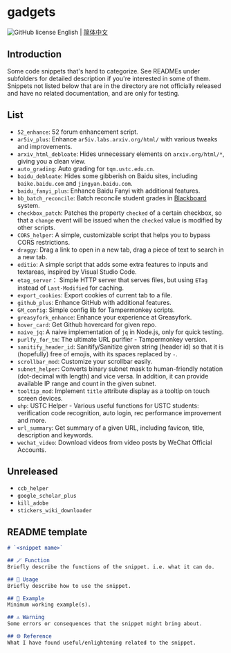 # gadgets

![GitHub license](https://img.shields.io/github/license/PRO-2684/gadgets?style=flat-square) English | [简体中文](./README_CN.md)

## Introduction

Some code snippets that's hard to categorize. See READMEs under subfolders for detailed description if you're interested in some of them. Snippets not listed below that are in the directory are not officially released and have no related documentation, and are only for testing.

## List

- `52_enhance`: 52 forum enhancement script.
- `ar5iv_plus`: Enhance `ar5iv.labs.arxiv.org/html/` with various tweaks and improvements.
- `arxiv_html_debloate`: Hides unnecessary elements on `arxiv.org/html/*`, giving you a clean view.
- `auto_grading`: Auto grading for `tqm.ustc.edu.cn`.
- `baidu_debloate`: Hides some gibberish on Baidu sites, including `baike.baidu.com` and `jingyan.baidu.com`.
- `baidu_fanyi_plus`: Enhance Baidu Fanyi with additional features.
- `bb_batch_reconcile`: Batch reconcile student grades in [Blackboard](https://www.blackboard.com/) system.
- `checkbox_patch`: Patches the property `checked` of a certain checkbox, so that a `change` event will be issued when the `checked` value is modified by other scripts.
- `CORS_helper`: A simple, customizable script that helps you to bypass CORS restrictions.
- `draggy`: Drag a link to open in a new tab, drag a piece of text to search in a new tab.
- `editio`: A simple script that adds some extra features to inputs and textareas, inspired by Visual Studio Code.
- `etag_server`： Simple HTTP server that serves files, but using `ETag` instead of `Last-Modified` for caching.
- `export_cookies`: Export cookies of current tab to a file.
- `github_plus`: Enhance GitHub with additional features.
- `GM_config`: Simple config lib for Tampermonkey scripts.
- `greasyfork_enhance`: Enhance your experience at Greasyfork.
- `hover_card`: Get Github hovercard for given repo.
- `naive_jq`: A naive implementation of `jq` in Node.js, only for quick testing.
- `purlfy_for_tm`: The ultimate URL purifier - Tampermonkey version.
- `sanitify_header_id`: Sanitify/Sanitize given string (header id) so that it is (hopefully) free of emojis, with its spaces replaced by `-`.
- `scrollbar_mod`: Customize your scrollbar easily.
- `subnet_helper`: Converts binary subnet mask to human-friendly notation (dot-decimal with length) and vice versa. In addition, it can provide available IP range and count in the given subnet.
- `tooltip_mod`: Implement `title` attribute display as a tooltip on touch screen devices.
- `uhp`: USTC Helper - Various useful functions for USTC students: verification code recognition, auto login, rec performance improvement and more.
- `url_summary`: Get summary of a given URL, including favicon, title, description and keywords.
- `wechat_video`: Download videos from video posts by WeChat Official Accounts.

## Unreleased

- `ccb_helper`
- `google_scholar_plus`
- `kill_adobe`
- `stickers_wiki_downloader`

## README template

```markdown
# `<snippet name>`

## 🪄 Function
Briefly describe the functions of the snippet. i.e. what it can do.

## 📖 Usage
Briefly describe how to use the snippet.

## 🍻 Example
Minimum working example(s).

## ⚠️ Warning
Some errors or consequences that the snippet might bring about.

## 🌐 Reference
What I have found useful/enlightening related to the snippet.
```
